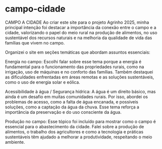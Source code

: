 # campo-cidade
CAMPO A CIDADE
Ao criar este site para o projeto Agrinho 2025, minha principal intenção foi destacar a importância da conexão entre o campo e a cidade, valorizando o papel do meio rural na produção de alimentos, no uso sustentável dos recursos naturais e na melhoria da qualidade de vida das famílias que vivem no campo.

Organizei o site em seções temáticas que abordam assuntos essenciais:

Energia no campo: Escolhi falar sobre esse tema porque a energia é fundamental para o funcionamento das propriedades rurais, como na irrigação, uso de máquinas e no conforto das famílias. Também destaquei as dificuldades enfrentadas em áreas remotas e as soluções sustentáveis, como o uso de energia solar e eólica.

Acessibilidade à água / Segurança hídrica: A água é um direito básico, mas ainda é um desafio em muitas comunidades rurais. Por isso, abordei os problemas de acesso, como a falta de água encanada, e possíveis soluções, como a captação da água da chuva. Esse tema reforça a importância da preservação e do uso consciente da água.

Produção no campo: Esse tópico foi incluído para mostrar como o campo é essencial para o abastecimento da cidade. Falei sobre a produção de alimentos, o trabalho dos agricultores e como a tecnologia e práticas sustentáveis têm ajudado a melhorar a produtividade, respeitando o meio ambiente.
